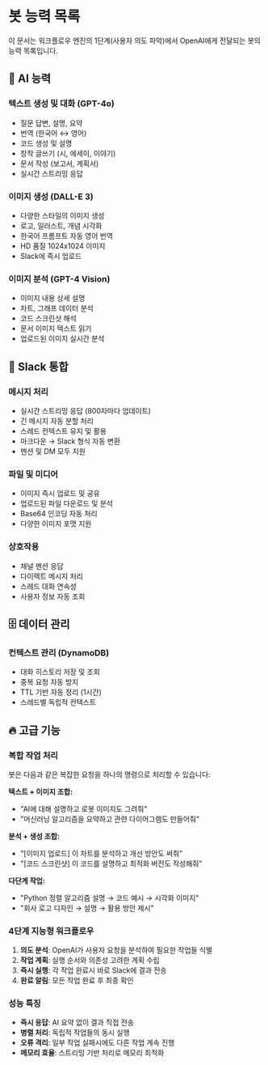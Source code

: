 # 봇 능력 목록

이 문서는 워크플로우 엔진의 1단계(사용자 의도 파악)에서 OpenAI에게 전달되는 봇의 능력 목록입니다.

## 🤖 AI 능력

### 텍스트 생성 및 대화 (GPT-4o)
- 질문 답변, 설명, 요약
- 번역 (한국어 ↔ 영어)  
- 코드 생성 및 설명
- 창작 글쓰기 (시, 에세이, 이야기)
- 문서 작성 (보고서, 계획서)
- 실시간 스트리밍 응답

### 이미지 생성 (DALL-E 3)
- 다양한 스타일의 이미지 생성
- 로고, 일러스트, 개념 시각화
- 한국어 프롬프트 자동 영어 번역
- HD 품질 1024x1024 이미지
- Slack에 즉시 업로드

### 이미지 분석 (GPT-4 Vision)
- 이미지 내용 상세 설명
- 차트, 그래프 데이터 분석
- 코드 스크린샷 해석
- 문서 이미지 텍스트 읽기
- 업로드된 이미지 실시간 분석

## 💬 Slack 통합

### 메시지 처리
- 실시간 스트리밍 응답 (800자마다 업데이트)
- 긴 메시지 자동 분할 처리
- 스레드 컨텍스트 유지 및 활용
- 마크다운 → Slack 형식 자동 변환
- 멘션 및 DM 모두 지원

### 파일 및 미디어
- 이미지 즉시 업로드 및 공유
- 업로드된 파일 다운로드 및 분석
- Base64 인코딩 자동 처리
- 다양한 이미지 포맷 지원

### 상호작용
- 채널 멘션 응답
- 다이렉트 메시지 처리
- 스레드 대화 연속성
- 사용자 정보 자동 조회

## 🗄️ 데이터 관리

### 컨텍스트 관리 (DynamoDB)
- 대화 히스토리 저장 및 조회
- 중복 요청 자동 방지
- TTL 기반 자동 정리 (1시간)
- 스레드별 독립적 컨텍스트

## 🔥 고급 기능

### 복합 작업 처리
봇은 다음과 같은 복잡한 요청을 하나의 명령으로 처리할 수 있습니다:

**텍스트 + 이미지 조합:**
- "AI에 대해 설명하고 로봇 이미지도 그려줘"
- "머신러닝 알고리즘을 요약하고 관련 다이어그램도 만들어줘"

**분석 + 생성 조합:**
- "[이미지 업로드] 이 차트를 분석하고 개선 방안도 써줘"
- "[코드 스크린샷] 이 코드를 설명하고 최적화 버전도 작성해줘"

**다단계 작업:**
- "Python 정렬 알고리즘 설명 → 코드 예시 → 시각화 이미지"
- "회사 로고 디자인 → 설명 → 활용 방안 제시"

### 4단계 지능형 워크플로우
1. **의도 분석**: OpenAI가 사용자 요청을 분석하여 필요한 작업들 식별
2. **작업 계획**: 실행 순서와 의존성 고려한 계획 수립
3. **즉시 실행**: 각 작업 완료시 바로 Slack에 결과 전송
4. **완료 알림**: 모든 작업 완료 후 최종 확인

### 성능 특징
- **즉시 응답**: AI 요약 없이 결과 직접 전송
- **병렬 처리**: 독립적 작업들의 동시 실행
- **오류 격리**: 일부 작업 실패시에도 다른 작업 계속 진행
- **메모리 효율**: 스트리밍 기반 처리로 메모리 최적화